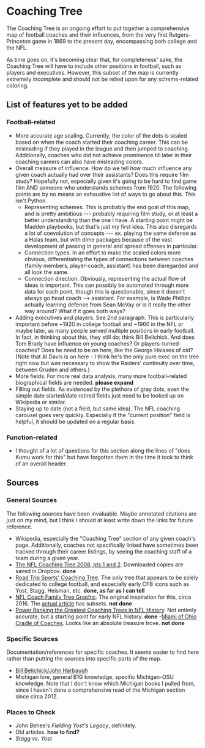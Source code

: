 # Coaching Tree

The Coaching Tree is an ongoing effort to put together a comprehensive map of football coaches and their influences, from the very first Rutgers-Princeton game in 1869 to the present day, encompassing both college and the NFL.

As time goes on, it's becoming clear that, for completeness' sake, the Coaching Tree will have to include other positions in football, such as players and executives. However, this subset of the map is currently extremely incomplete and should not be relied upon for any scheme-related coloring.

## List of features yet to be added
### Football-related
- More accurate age scaling. Currently, the color of the dots is scaled based on when the coach started their coaching career. This can be misleading if they played in the league and then jumped to coaching. Additionally, coaches who did not achieve prominence till later in their coaching careers can also have misleading colors.
- Overall measure of influence. How do we tell how much influence any given coach actually had over their assistants? Does this require film study? Hopefully not, especially given it's going to be hard to find game film AND someone who understands schemes from 1920. The following points are by no means an exhaustive list of ways to go about this. This isn't Python.
   - Representing schemes. This is probably the end goal of this map, and is pretty ambitious --- probably requiring film study, or at least a better understanding than the one I have. A starting point might be Madden playbooks, but that's just my first idea. This also disregards a lot of coevolution of concepts --- ex. playing the same defense as a Halas team, but with dime packages because of the vast development of passing in general and spread offenses in particular.
   - Connection types. In an effort to make the scaled colors more obvious, differentiating the types of connections between coaches (family members, player-coach, assistant) has been disregarded and all look the same.
   - Connection direction. Obviously, representing the actual flow of ideas is important. This can possibly be automated through more data for each point, though this is questionable, since it doesn't always go head coach --> assistant. For example, is Wade Phillips actually learning defense from Sean McVay or is it really the other way around? What if it goes both ways?
- Adding executives and players. See 2nd paragraph. This is particularly important before ~1920 in college football and ~1960 in the NFL or maybe later, as many people served multiple positions in early football. In fact, in thinking about this, they still do; think Bill Belichick. And does Tom Brady have influence on young coaches? Or players-turned-coaches? Does he need to be on here, like the George Halases of old? (Note that Al Davis is on here - I think he's the only pure exec on the tree right now but was necessary to show the Raiders' continuity over time, between Gruden and others.)
- More fields. For more real data analysis, many more football-related biographical fields are needed. **please expand**
- Filling out fields. As evidenced by the plethora of gray dots, even the simple date started/date retired fields just need to be looked up on Wikipedia or similar.
- Staying up to date (not a field, but same idea). The NFL coaching carousel goes very quickly. Especially if the "current position" field is helpful, it should be updated on a regular basis.

### Function-related
- I thought of a lot of questions for this section along the lines of "does Kumu work for this" but have forgotten them in the time it took to think of an overall header.

## Sources
### General Sources
The following sources have been invaluable. Maybe annotated citations are just on my mind, but I think I should at least write down the links for future reference.
- Wikipedia, especially the "Coaching Tree" section of any given coach's page. Additionally, coaches not specifically linked have sometimes been tracked through their career listings, by seeing the coaching staff of a team during a given year.
- [The NFL Coaching Tree 2008, pts 1 and 2](https://www.sports-central.org/sports/2008/02/22/the_nfl_coaching_tree_2008_pt_1.php). Downloaded copies are saved in Dropbox. **done**
- [Road Trip Sports' Coaching Tree](http://roadtripsports.com/coaches/the-college-football-coaching-tree/). The only tree that appears to be solely dedicated to college football, and especially early CFB icons such as Yost, Stagg, Heisman, etc. **done, as far as I can tell**
- [NFL Coach Family Tree Graphic](http://graphics.wsj.com/nfl-coaches/). The original inspiration for this, circa 2016. The [actual article](https://www.washingtonpost.com/graphics/2018/sports/nfl-coaching-trees-connecting-every-active-coach/) has subsets. **not done**
- [Power Ranking the Greatest Coaching Trees in NFL History](https://bleacherreport.com/articles/1058677-power-ranking-the-greatest-coaching-trees-in-nfl-history#slide0). Not entirely accurate, but a starting point for early NFL history. **done**
-[Miami of Ohio Cradle of Coaches](https://spec.lib.miamioh.edu/cradleofcoaches/). Looks like an absolute treasure trove. **not done**

### Specific Sources
Documentation/references for specific coaches. It seems easier to find here rather than putting the sources into specific parts of the map.
- [Bill Belichick/John Harbaugh](https://www.espn.com/blog/new-england-patriots/post/_/id/4818534/belichick-harbaugh-fierce-competitors-add-fire-to-afcs-best-rivalry)
- Michigan lore, general B1G knowledge, specific Michigan-OSU knowledge. Note that I don't know which Michigan books I pulled from, since I haven't done a comprehensive read of the Michigan section since circa 2012.

### Places to Check
- John Behee's *Fielding Yost's Legacy*, definitely.
- Old articles. **how to find?**
- *Stagg vs. Yost*